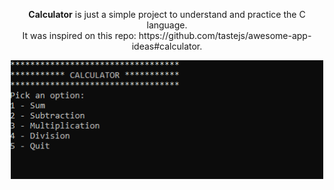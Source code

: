 <p align="center">
  <b>Calculator</b> is just a simple project to understand and practice the C language. </br>
  It was inspired on this repo: https://github.com/tastejs/awesome-app-ideas#calculator.
</p>

<p align="center">
  <img width="500" height="190" src="calculator-demo.gif">
</p>
